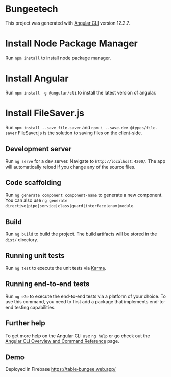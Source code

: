 # Bungeetech

This project was generated with [Angular CLI](https://github.com/angular/angular-cli) version 12.2.7.

# Install Node Package Manager

Run `npm install` to install node package manager.

# Install Angular

Run `npm install -g @angular/cli` to install the latest version of angular.

# Install FileSaver.js

Run `npm install --save file-saver` and `npm i --save-dev @types/file-saver` FileSaver.js is the solution to saving files on the client-side.

## Development server

Run `ng serve` for a dev server. Navigate to `http://localhost:4200/`. The app will automatically reload if you change any of the source files.

## Code scaffolding

Run `ng generate component component-name` to generate a new component. You can also use `ng generate directive|pipe|service|class|guard|interface|enum|module`.

## Build

Run `ng build` to build the project. The build artifacts will be stored in the `dist/` directory.

## Running unit tests

Run `ng test` to execute the unit tests via [Karma](https://karma-runner.github.io).

## Running end-to-end tests

Run `ng e2e` to execute the end-to-end tests via a platform of your choice. To use this command, you need to first add a package that implements end-to-end testing capabilities.

## Further help

To get more help on the Angular CLI use `ng help` or go check out the [Angular CLI Overview and Command Reference](https://angular.io/cli) page.

## Demo

Deployed in Firebase https://table-bungee.web.app/
